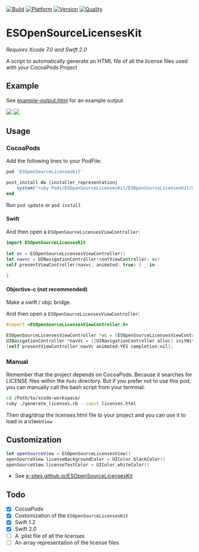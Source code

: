 [![Build](https://travis-ci.org/e-sites/ESOpenSourceLicensesKit.svg)](https://travis-ci.org/e-sites/ESOpenSourceLicensesKit)
[![Platform](https://cocoapod-badges.herokuapp.com/p/ESOpenSourceLicensesKit/badge.png)](http://cocoadocs.org/docsets/ESOpenSourceLicensesKit)
[![Version](https://cocoapod-badges.herokuapp.com/v/ESOpenSourceLicensesKit/badge.png)](http://cocoadocs.org/docsets/ESOpenSourceLicensesKit)
[![Quality](https://apps.e-sites.nl/cocoapodsquality/ESOpenSourceLicensesKit/badge.svg?002)](https://cocoapods.org/pods/ESOpenSourceLicensesKit/quality)

# ESOpenSourceLicensesKit

*Requires Xcode 7.0 and Swift 2.0*

A script to automatically generate an HTML file of all the license files used with your CocoaPods Project

## Example

See [example-output.html](http://htmlpreview.github.io/?https://github.com/e-sites/ESOpenSourceLicensesKit/blob/master/Examples/example-output.html) for an example output

![](Assets/pod-update.gif) ![](Assets/example.gif) 

## Usage

### CocoaPods

Add the following lines to your PodFile:

```ruby
pod 'ESOpenSourceLicensesKit'

post_install do |installer_representation|
    system("ruby Pods/ESOpenSourceLicensesKit/ESOpenSourceLicensesKit/Scripts/generate_licenses.rb --post_install")
end
```
Run `pod update` or `pod install`

#### Swift
And then open a `ESOpenSourceLicensesViewController`:

```swift
import ESOpenSourceLicensesKit
        
let vc = ESOpenSourceLicensesViewController()
let navvc = UINavigationController(rootViewController: vc)
self.presentViewController(navvc, animated: true) { _ in
    
}
```

#### Objective-c (not recommended)

Make a swift / objc bridge.

And then open a `ESOpenSourceLicensesViewController`:

```objective-c
#import <ESOpenSourceLicensesViewController.h>

ESOpenSourceLicensesViewController *vc = [ESOpenSourceLicensesViewController new];
UINavigationController *navVc = [[UINavigationController alloc] initWithRootViewController:vc];
[self presentViewController:navVc animated:YES completion:nil];
```


### Manual 
Remember that the project depends on CocoaPods. Because it searches for LICENSE files within the `Pods` directory.
But if you prefer not to use this pod, you can manually call the bash script from your terminal:

```bash
cd /Path/to/xcode-workspace/
ruby ./generate_licenses.rb --input licenses.html
```

Then drag/drop the licenses.html file to your project and you can use it to load in a `UIWebView`

## Customization

```swift
let openSourceView = ESOpenSourceLicensesView()
openSourceView.licenseBackgroundColor = UIColor.blackColor()
openSourceView.licenseTextColor = UIColor.whiteColor()
```

- See [e-sites.github.io/ESOpenSourceLicensesKit](http://e-sites.github.io/ESOpenSourceLicensesKit/Classes.html)


## Todo

- [x] CocoaPods
- [x] Customization of the `ESOpenSourceLicensesKit`
- [x] Swift 1.2
- [x] Swift 2.0
- [ ] A .plist file of all the licenses
- [ ] An array representation of the license files
